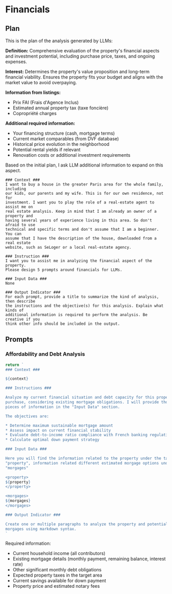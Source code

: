 # Financials

## Plan

This is the plan of the analysis generated by LLMs:

**Definition:** Comprehensive evaluation of the property's financial aspects and investment potential, including purchase price, taxes, and ongoing expenses.

**Interest:** Determines the property's value proposition and long-term financial viability. Ensures the property fits your budget and aligns with the market value to avoid overpaying.

**Information from listings:**

* Prix FAI (Frais d'Agence Inclus)
* Estimated annual property tax (taxe foncière)
* Copropriété charges

**Additional required information:**

* Your financing structure (cash, mortgage terms)
* Current market comparables (from DVF database)
* Historical price evolution in the neighborhood
* Potential rental yields if relevant
* Renovation costs or additional investment requirements

Based on the initial plan, I ask LLM additional information to expand on this aspect.

```
### Context ###
I want to buy a house in the greater Paris area for the whole family, including
our kids, our parents and my wife. This is for our own residence, not for
investment. I want you to play the role of a real-estate agent to assist me on
real estate analysis. Keep in mind that I am already an owner of a property and
having several years of experience living in this area. So don't afraid to use
technical and specific terms and don't assume that I am a beginner. You can
assume that I have the description of the house, downloaded from a real estate
website, such as SeLoger or a local real-estate agency.

### Instruction ###
I want you to assist me in analyzing the financial aspect of the property.
Please design 5 prompts around financials for LLMs.

### Input Data ###
None

### Output Indicator ###
For each prompt, provide a title to summarize the kind of analysis, then describe
the instructions and the objective(s) for this analysis. Explain what kinds of
additional information is required to perform the analysis. Be creative if you
think other info should be included in the output.
```

## Prompts

### Affordability and Debt Analysis

```js
return `
### Context ###

${context}

### Instructions ###

Analyze my current financial situation and debt capacity for this property
purchase, considering existing mortgage obligations. I will provide those
pieces of information in the "Input Data" section.

The objectives are:

* Determine maximum sustainable mortgage amount
* Assess impact on current financial stability
* Evaluate debt-to-income ratio compliance with French banking regulations
* Calculate optimal down payment strategy

### Input Data ###

Here you will find the information related to the property under the tag
"property", information related different estimated morgage options under
"morgages"

<property>
${property}
</property>

<morgages>
${morgages}
</morgages>

### Output Indicator ###

Create one or multiple paragraphs to analyze the property and potential
morgages using markdown syntax.
`
```

Required information:

* Current household income (all contributors)
* Existing mortgage details (monthly payment, remaining balance, interest rate)
* Other significant monthly debt obligations
* Expected property taxes in the target area
* Current savings available for down payment
* Property price and estimated notary fees

